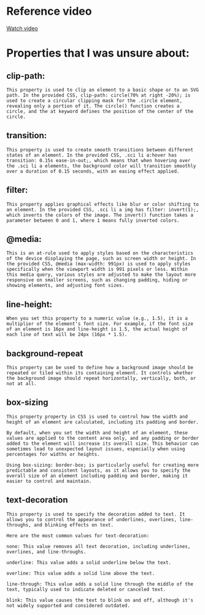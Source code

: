 # Reference video

[Watch video](https://www.youtube.com/embed/KP398UANzfw?si=rZW8KDYi1EujsnaW)


# Properties that I was unsure about:
## clip-path: 
    This property is used to clip an element to a basic shape or to an SVG path. In the provided CSS, clip-path: circle(70% at right -20%); is used to create a circular clipping mask for the .circle element, revealing only a portion of it. The circle() function creates a circle, and the at keyword defines the position of the center of the circle.

## transition: 
    This property is used to create smooth transitions between different states of an element. In the provided CSS, .sci li a:hover has transition: 0.15s ease-in-out;, which means that when hovering over the .sci li a elements, the background color will transition smoothly over a duration of 0.15 seconds, with an easing effect applied.

## filter: 
    This property applies graphical effects like blur or color shifting to an element. In the provided CSS, .sci li a img has filter: invert(1);, which inverts the colors of the image. The invert() function takes a parameter between 0 and 1, where 1 means fully inverted colors.

## @media: 
    This is an at-rule used to apply styles based on the characteristics of the device displaying the page, such as screen width or height. In the provided CSS, @media (max-width: 991px) is used to apply styles specifically when the viewport width is 991 pixels or less. Within this media query, various styles are adjusted to make the layout more responsive on smaller screens, such as changing padding, hiding or showing elements, and adjusting font sizes.

## line-height:
    When you set this property to a numeric value (e.g., 1.5), it is a multiplier of the element's font size. For example, if the font size of an element is 16px and line-height is 1.5, the actual height of each line of text will be 24px (16px * 1.5).

## background-repeat
    This property can be used to define how a background image should be repeated or tiled within its containing element. It controls whether the background image should repeat horizontally, vertically, both, or not at all.

## box-sizing
    This property property in CSS is used to control how the width and height of an element are calculated, including its padding and border.

    By default, when you set the width and height of an element, these values are applied to the content area only, and any padding or border added to the element will increase its overall size. This behavior can sometimes lead to unexpected layout issues, especially when using percentages for widths or heights.

    Using box-sizing: border-box; is particularly useful for creating more predictable and consistent layouts, as it allows you to specify the overall size of an element including padding and border, making it easier to control and maintain.

## text-decoration
    This property is used to specify the decoration added to text. It allows you to control the appearance of underlines, overlines, line-throughs, and blinking effects on text.

    Here are the most common values for text-decoration:

    none: This value removes all text decoration, including underlines, overlines, and line-throughs.

    underline: This value adds a solid underline below the text.

    overline: This value adds a solid line above the text.

    line-through: This value adds a solid line through the middle of the text, typically used to indicate deleted or canceled text.

    blink: This value causes the text to blink on and off, although it's not widely supported and considered outdated.